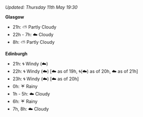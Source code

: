 *Updated: Thursday 11th May 19:30*

**Glasgow**

* 21h: :partly_sunny: Partly Cloudy
* 22h - 7h: :cloud: Cloudy
* 8h: :partly_sunny: Partly Cloudy

**Edinburgh**

* 21h: :cyclone: Windy (:cloud:)
* 22h: :cyclone: Windy (:cloud:) [:cloud: as of 19h, :cyclone:(:cloud:) as of 20h, :cloud: as of 21h]
* 23h: :cyclone: Windy (:cloud:) [:cloud: as of 20h]
* 0h: :umbrella: Rainy
* 1h - 5h: :cloud: Cloudy
* 6h: :umbrella: Rainy
* 7h, 8h: :cloud: Cloudy
